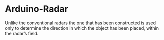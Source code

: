 # Arduino-Radar
Unlike the conventional radars the one that has been constructed is used only to determine the direction in which the object has been placed, within the radar’s field.
